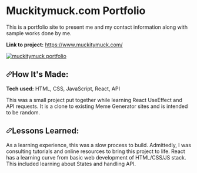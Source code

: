 # Muckitymuck.com Portfolio
This is a portfolio site to present me and my contact information along with sample works done by me.

<p data-sourcepos="4:1-4:66" dir="auto"><strong>Link to project:</strong> <a href="http://recruiters-love-seeing-live-demos.com/" rel="nofollow">https://www.muckitymuck.com/</a></p>
<p data-sourcepos="6:1-6:42" dir="auto"><a target="_blank" rel="noopener noreferrer" href="https://www.muckitymuck.com/"><img src="https://www.muckitymuck.com/images/muckitymuckFront.PNG" alt="muckitymuck portfolio" data-canonical-src="https://www.muckitymuck.com/images/muckitymuckFront.PNG" style="max-width: 100%;"></a></p>
<h2 data-sourcepos="8:1-8:17" dir="auto"><a id="user-content-how-its-made" class="anchor" aria-hidden="true" href="#how-its-made"><svg class="octicon octicon-link" viewBox="0 0 16 16" version="1.1" width="16" height="16" aria-hidden="true"><path fill-rule="evenodd" d="M7.775 3.275a.75.75 0 001.06 1.06l1.25-1.25a2 2 0 112.83 2.83l-2.5 2.5a2 2 0 01-2.83 0 .75.75 0 00-1.06 1.06 3.5 3.5 0 004.95 0l2.5-2.5a3.5 3.5 0 00-4.95-4.95l-1.25 1.25zm-4.69 9.64a2 2 0 010-2.83l2.5-2.5a2 2 0 012.83 0 .75.75 0 001.06-1.06 3.5 3.5 0 00-4.95 0l-2.5 2.5a3.5 3.5 0 004.95 4.95l1.25-1.25a.75.75 0 00-1.06-1.06l-1.25 1.25a2 2 0 01-2.83 0z"></path></svg></a>How It's Made:</h2>
<p data-sourcepos="10:1-10:57" dir="auto"><strong>Tech used:</strong> HTML, CSS, JavaScript, React, API</p>
<p data-sourcepos="12:1-12:358" dir="auto">This was a small project put together while learning React UseEffect and API requests. It is a clone to existing Meme Generator sites and is intended to be random.</p>
<h2 data-sourcepos="19:1-19:19" dir="auto"><a id="user-content-lessons-learned" class="anchor" aria-hidden="true" href="#lessons-learned"><svg class="octicon octicon-link" viewBox="0 0 16 16" version="1.1" width="16" height="16" aria-hidden="true"><path fill-rule="evenodd" d="M7.775 3.275a.75.75 0 001.06 1.06l1.25-1.25a2 2 0 112.83 2.83l-2.5 2.5a2 2 0 01-2.83 0 .75.75 0 00-1.06 1.06 3.5 3.5 0 004.95 0l2.5-2.5a3.5 3.5 0 00-4.95-4.95l-1.25 1.25zm-4.69 9.64a2 2 0 010-2.83l2.5-2.5a2 2 0 012.83 0 .75.75 0 001.06-1.06 3.5 3.5 0 00-4.95 0l-2.5 2.5a3.5 3.5 0 004.95 4.95l1.25-1.25a.75.75 0 00-1.06-1.06l-1.25 1.25a2 2 0 01-2.83 0z"></path></svg></a>Lessons Learned:</h2>
<p data-sourcepos="21:1-21:333" dir="auto">As a learning experience, this was a slow process to build.  Admittedly, I was consulting tutorials and online resources to bring this project to life.  React has a learning curve from basic web development of HTML/CSS/JS stack.  This included learning about States and handling API.</p>

